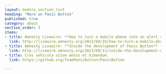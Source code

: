 ```yaml
---
layout: module_section_list
heading: "More on Panic Button"
published: true
category: about
section_order: 3
items:
- title: Amnesty Livewire: **How to turn a mobile phone into an alert system for activists** 
  link: http://livewire.amnesty.org/2013/04/15/how-to-turn-a-mobile-phone-into-an-alert-system-for-activists/
- title: Amnesty Livewire: **Inside the development of Panic Button**
  link: http://livewire.amnesty.org/2013/09/11/inside-the-development-of-amnestys-new-panic-button-app/
- title: Cras vehicula vitae metus et bibendum.
  link: https://github.org/TeamPanicButton/PanicButton

---
```

